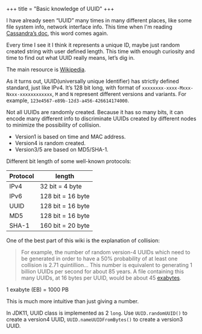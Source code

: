 +++
title = "Basic knowledge of UUID"
+++

I have already seen “UUID” many times in many different places, like some file system info, network interface info. This time when I'm reading [Cassandra’s doc](https://cassandra.apache.org/doc/latest/cassandra/cql/definitions.html), this word comes again. 

Every time I see it I think it represents a unique ID, maybe just random created string with user defined length. This time with enough curiosity and time to find out what UUID really means, let’s dig in.

The main resource is [Wikipedia](https://en.wikipedia.org/wiki/Universally_unique_identifier).

As it turns out, UUID(universally unique Identifier) has strictly defined standard, just like IPv4. It’s 128 bit long, with format of `xxxxxxxx-xxxx-Mxxx-Nxxx-xxxxxxxxxxxx`, `M` and `N` represent different versions and variants. For example, `123e4567-e89b-12d3-a456-426614174000`.

Not all UUIDs are randomly created. Because it has so many bits, it can encode many different info to discriminate UUIDs created by different nodes to minimize the possibility of collision.

- Version1 is based on time and MAC address.
- Version4 is random created.
- Version3/5 are based on MD5/SHA-1.

Different bit length of some well-known protocols:

| Protocol | length |
| --- | --- |
| IPv4 | 32 bit = 4 byte|
| IPv6 | 128 bit = 16 byte |
| UUID | 128 bit = 16 byte|
| MD5 | 128 bit = 16 byte|
| SHA-1 | 160 bit = 20 byte |

One of the best part of this wiki is the explanation of collision: 

> For example, the number of random version-4 UUIDs which need to be generated in order to have a 50% probability of at least one collision is 2.71 quintillion...
This number is equivalent to generating 1 billion UUIDs per second for about 85 years. A file containing this many UUIDs, at 16 bytes per UUID, would be about 45 [exabytes](https://en.wikipedia.org/wiki/Exabyte).

1 exabyte (EB) = 1000 PB

This is much more intuitive than just giving a number.

In JDK11, UUID class is implemented as 2 `long`. Use `UUID.randomUUID()` to create a version4 UUID, `UUID.nameUUIDFromBytes()` to create a version3 UUID.
